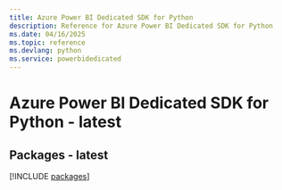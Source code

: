 ```yaml
---
title: Azure Power BI Dedicated SDK for Python
description: Reference for Azure Power BI Dedicated SDK for Python
ms.date: 04/16/2025
ms.topic: reference
ms.devlang: python
ms.service: powerbidedicated
---
```

# Azure Power BI Dedicated SDK for Python - latest
## Packages - latest
[!INCLUDE [packages](power-bi-dedicated-index.md)]